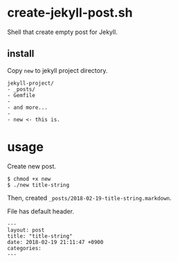 # create-jekyll-post.sh
Shell that create empty post for Jekyll.

## install
Copy `new` to jekyll project directory.

~~~
jekyll-project/
- _posts/
- Gemfile
-
- and more...
-
- new <- this is.
~~~

# usage
Create new post.

~~~
$ chmod +x new
$ ./new title-string
~~~

Then, created `_posts/2018-02-19-title-string.markdown`.

File has default header.
~~~
---
layout: post
title: "title-string"
date: 2018-02-19 21:11:47 +0900
categories: 
---
~~~

